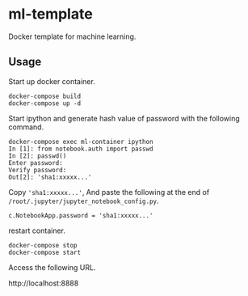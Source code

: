 # ml-template

Docker template for machine learning.

## Usage

Start up docker container.

```
docker-compose build
docker-compose up -d
```

Start ipython and generate hash value of password with the following command.

```
docker-compose exec ml-container ipython
In [1]: from notebook.auth import passwd
In [2]: passwd()
Enter password:
Verify password:
Out[2]: 'sha1:xxxxx...'
```

Copy `'sha1:xxxxx...'`, And paste the following at the end of
`/root/.jupyter/jupyter_notebook_config.py`.

```
c.NotebookApp.password = 'sha1:xxxxx...'
```

restart container.

```
docker-compose stop
docker-compose start
```

Access the following URL.

http://localhost:8888
